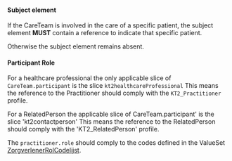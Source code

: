 
#### Subject element

If the CareTeam is involved in the care of a specific patient, the subject element __MUST__ contain a reference to indicate that specific patient.

Otherwise the subject element remains absent.

#### Participant Role

For a healthcare professional the only applicable slice of `CareTeam.participant` is the slice `kt2healthcareProfessional` 
This means the reference to the Practitioner should comply with the `KT2_Practitioner` profile.

For a RelatedPerson the applicable slice  of CareTeam.participant' is the slice 'kt2contactperson'
This means the reference to the RelatedPerson should comply with the 'KT2_RelatedPerson' profile.

The `practitioner.role` should comply to the codes defined in the ValueSet [ZorgverlenerRolCodelijst](https://simplifier.net/nictiz-r4-zib2020/2.16.840.1.113883.2.4.3.11.60.40.2.17.1.5--20200901000000).